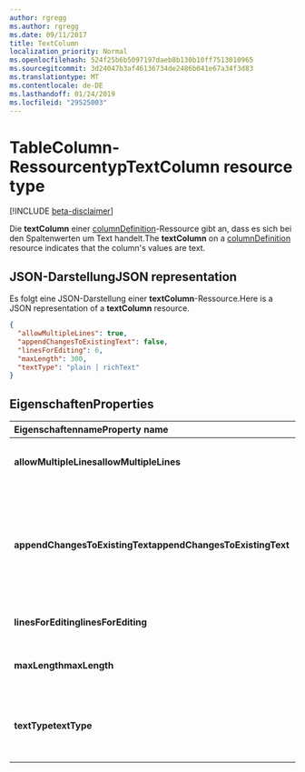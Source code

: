 ```yaml
---
author: rgregg
ms.author: rgregg
ms.date: 09/11/2017
title: TextColumn
localization_priority: Normal
ms.openlocfilehash: 524f25b6b5097197daeb8b130b10ff7513010965
ms.sourcegitcommit: 3d24047b3af46136734de2486b041e67a34f3d83
ms.translationtype: MT
ms.contentlocale: de-DE
ms.lasthandoff: 01/24/2019
ms.locfileid: "29525003"
---
```

# <a name="textcolumn-resource-type"></a><span data-ttu-id="93c5e-102">TableColumn-Ressourcentyp</span><span class="sxs-lookup"><span data-stu-id="93c5e-102">TextColumn resource type</span></span>

[!INCLUDE [beta-disclaimer](../../includes/beta-disclaimer.md)]

<span data-ttu-id="93c5e-103">Die **textColumn** einer [columnDefinition](columndefinition.md)-Ressource gibt an, dass es sich bei den Spaltenwerten um Text handelt.</span><span class="sxs-lookup"><span data-stu-id="93c5e-103">The **textColumn** on a [columnDefinition](columndefinition.md) resource indicates that the column's values are text.</span></span>

## <a name="json-representation"></a><span data-ttu-id="93c5e-104">JSON-Darstellung</span><span class="sxs-lookup"><span data-stu-id="93c5e-104">JSON representation</span></span>

<span data-ttu-id="93c5e-105">Es folgt eine JSON-Darstellung einer **textColumn**-Ressource.</span><span class="sxs-lookup"><span data-stu-id="93c5e-105">Here is a JSON representation of a **textColumn** resource.</span></span>
<!-- { "blockType": "resource", "@odata.type": "microsoft.graph.textColumn" } -->

```json
{
  "allowMultipleLines": true,
  "appendChangesToExistingText": false,
  "linesForEditing": 6,
  "maxLength": 300,
  "textType": "plain | richText"
}
```

## <a name="properties"></a><span data-ttu-id="93c5e-106">Eigenschaften</span><span class="sxs-lookup"><span data-stu-id="93c5e-106">Properties</span></span>

| <span data-ttu-id="93c5e-107">Eigenschaftenname</span><span class="sxs-lookup"><span data-stu-id="93c5e-107">Property name</span></span>                   | <span data-ttu-id="93c5e-108">Typ</span><span class="sxs-lookup"><span data-stu-id="93c5e-108">Type</span></span>   | <span data-ttu-id="93c5e-109">Beschreibung</span><span class="sxs-lookup"><span data-stu-id="93c5e-109">Description</span></span>
|:--------------------------------|:-------|:-----------------------------------------------
| <span data-ttu-id="93c5e-110">**allowMultipleLines**</span><span class="sxs-lookup"><span data-stu-id="93c5e-110">**allowMultipleLines**</span></span>          | <span data-ttu-id="93c5e-111">string</span><span class="sxs-lookup"><span data-stu-id="93c5e-111">string</span></span> | <span data-ttu-id="93c5e-112">Gibt an, ob mehrere Textzeilen zugelassen sind.</span><span class="sxs-lookup"><span data-stu-id="93c5e-112">Whether to allow multiple lines of text.</span></span>
| <span data-ttu-id="93c5e-113">**appendChangesToExistingText**</span><span class="sxs-lookup"><span data-stu-id="93c5e-113">**appendChangesToExistingText**</span></span> | <span data-ttu-id="93c5e-114">string</span><span class="sxs-lookup"><span data-stu-id="93c5e-114">string</span></span> | <span data-ttu-id="93c5e-115">Gibt an, ob Updates für diese Spalte den vorhandenen Text ersetzen oder an den vorhandenen Text angefügt werden sollen.</span><span class="sxs-lookup"><span data-stu-id="93c5e-115">Whether updates to this column should replace existing text, or append to it.</span></span>
| <span data-ttu-id="93c5e-116">**linesForEditing**</span><span class="sxs-lookup"><span data-stu-id="93c5e-116">**linesForEditing**</span></span>             | <span data-ttu-id="93c5e-117">int</span><span class="sxs-lookup"><span data-stu-id="93c5e-117">int</span></span>    | <span data-ttu-id="93c5e-118">Die Größe des Textfeldes.</span><span class="sxs-lookup"><span data-stu-id="93c5e-118">The size of the text box.</span></span>
| <span data-ttu-id="93c5e-119">**maxLength**</span><span class="sxs-lookup"><span data-stu-id="93c5e-119">**maxLength**</span></span>                   | <span data-ttu-id="93c5e-120">int</span><span class="sxs-lookup"><span data-stu-id="93c5e-120">int</span></span>    | <span data-ttu-id="93c5e-121">Die maximal Anzahl Zeichen für den Wert.</span><span class="sxs-lookup"><span data-stu-id="93c5e-121">The maximum number of characters for the value.</span></span>
| <span data-ttu-id="93c5e-122">**textType**</span><span class="sxs-lookup"><span data-stu-id="93c5e-122">**textType**</span></span>                    | <span data-ttu-id="93c5e-123">string</span><span class="sxs-lookup"><span data-stu-id="93c5e-123">string</span></span> | <span data-ttu-id="93c5e-124">Der Texttyp des gespeicherten Textes.</span><span class="sxs-lookup"><span data-stu-id="93c5e-124">The type of text being stored.</span></span> <span data-ttu-id="93c5e-125">Muss `plain` oder `richText` sein.</span><span class="sxs-lookup"><span data-stu-id="93c5e-125">Must be one of `plain` or `richText`</span></span>

<!--
{
  "type": "#page.annotation",
  "description": "",
  "keywords": "",
  "section": "documentation",
  "tocPath": "Resources/TextColumn",
  "suppressions": [
    "Error: /api-reference/beta/resources/textColumn.md:\r\n      Exception processing links.\r\n    System.ArgumentException: Link Definition was null. Link text: !INCLUDE [beta-disclaimer](../../includes/beta-disclaimer.md)\r\n      at ApiDoctor.Validation.DocFile.get_LinkDestinations()\r\n      at ApiDoctor.Validation.DocSet.ValidateLinks(Boolean includeWarnings, String[] relativePathForFiles, IssueLogger issues, Boolean requireFilenameCaseMatch, Boolean printOrphanedFiles)"
  ]
}
-->
